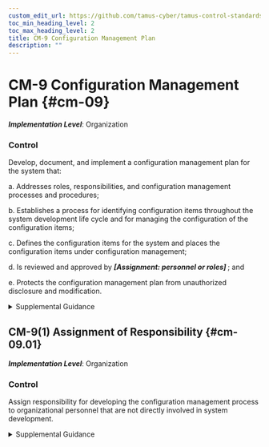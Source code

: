 ```yaml
---
custom_edit_url: https://github.com/tamus-cyber/tamus-control-standards/tree/main/content/tamus.edu/TAMUS_profile.xml
toc_min_heading_level: 2
toc_max_heading_level: 2
title: CM-9 Configuration Management Plan
description: ""
---
```


# CM-9 Configuration Management Plan {#cm-09}

_**Implementation Level**_: Organization

### Control

Develop, document, and implement a configuration management plan for the system that:

a. Addresses roles, responsibilities, and configuration management processes and procedures;

b. Establishes a process for identifying configuration items throughout the system development life cycle and for managing the configuration of the configuration items;

c. Defines the configuration items for the system and places the configuration items under configuration management;

d. Is reviewed and approved by <strong> <em>[Assignment: personnel or roles]</em> </strong> ; and

e. Protects the configuration management plan from unauthorized disclosure and modification.

<details>
  <summary>Supplemental Guidance</summary>

Configuration management activities occur throughout the system development life cycle. As such, there are developmental configuration management activities (e.g., the control of code and software libraries) and operational configuration management activities (e.g., control of installed components and how the components are configured). Configuration management plans satisfy the requirements in configuration management policies while being tailored to individual systems. Configuration management plans define processes and procedures for how configuration management is used to support system development life cycle activities.

</details>

## CM-9(1) Assignment of Responsibility {#cm-09.01}

_**Implementation Level**_: Organization

### Control

Assign responsibility for developing the configuration management process to organizational personnel that are not directly involved in system development.

<details>
  <summary>Supplemental Guidance</summary>

In the absence of dedicated configuration management teams assigned within organizations, system developers may be tasked with developing configuration management processes using personnel who are not directly involved in system development or system integration. This separation of duties ensures that organizations establish and maintain a sufficient degree of independence between the system development and integration processes and configuration management processes to facilitate quality control and more effective oversight.

</details>

